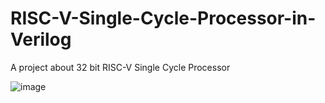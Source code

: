 # RISC-V-Single-Cycle-Processor-in-Verilog
A project about 32 bit RISC-V Single Cycle Processor

![image](https://github.com/pah69/RISC-V-Single-Cycle-Processor-in-Verilog/assets/128297495/55e4c1e4-1962-4eda-823a-8dc61011c72a)


